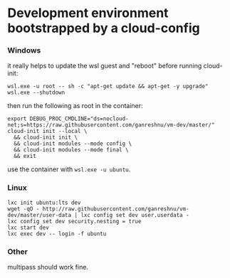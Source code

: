 # Development environment bootstrapped by a cloud-config

### Windows
it really helps to update the wsl guest and "reboot" before running cloud-init:
```
wsl.exe -u root -- sh -c "apt-get update && apt-get -y upgrade"
wsl.exe --shutdown
```

then run the following as root in the container:
```
export DEBUG_PROC_CMDLINE="ds=nocloud-net;s=https://raw.githubusercontent.com/ganreshnu/vm-dev/master/"
cloud-init init --local \
  && cloud-init init \
  && cloud-init modules --mode config \
  && cloud-init modules --mode final \
  && exit
```
use the container with `wsl.exe -u ubuntu`.

### Linux
```
lxc init ubuntu:lts dev
wget -qO - http://raw.githubusercontent.com/ganreshnu/vm-dev/master/user-data | lxc config set dev user.userdata -
lxc config set dev security.nesting = true
lxc start dev
lxc exec dev -- login -f ubuntu
```

### Other
multipass should work fine.
